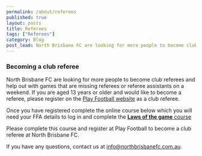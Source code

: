```yaml
---
permalink: /about/referees
published: true
layout: posts
title: Referees
tags: ["Referees"]
category: Blog
post_lead: North Brisbane FC are looking for more people to become club referees and help out with games that are missing referees or referee assistants on a weekend. If you are aged 13 years or older and would like to become a referee, please register at www.playfootball.com.au as a club referee.
---
```


### Becoming a club referee

North Brisbane FC are looking for more people to become club referees and help out with games that are missing referees or referee assistants on a weekend. If you are aged 13 years or older and would like to become a referee, please register on the [Play Football website](www.playfootball.com.au) as a club referee.

Once you have registered complete the online course below which you will need your FFA details to log in and complete the [**Laws of the game** course](www.playfootball.com.au/referee/laws-of-the-game)

Please complete this course and register at Play Football to become a club referee at North Brisbane FC.

If you have any questions, contact us at [info@northbrisbanefc.com.au](info@northbrisbanefc.com.au).
